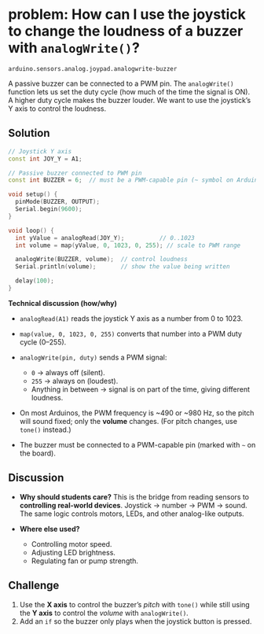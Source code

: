 # problem: How can I use the joystick to change the loudness of a buzzer with `analogWrite()`?

`arduino.sensors.analog.joypad.analogwrite-buzzer`

A passive buzzer can be connected to a PWM pin. The `analogWrite()` function lets us set the duty cycle (how much of the time the signal is ON). A higher duty cycle makes the buzzer louder. We want to use the joystick’s Y axis to control the loudness.

## Solution

```cpp
// Joystick Y axis
const int JOY_Y = A1;

// Passive buzzer connected to PWM pin
const int BUZZER = 6;  // must be a PWM-capable pin (~ symbol on Arduino)

void setup() {
  pinMode(BUZZER, OUTPUT);
  Serial.begin(9600);
}

void loop() {
  int yValue = analogRead(JOY_Y);          // 0..1023
  int volume = map(yValue, 0, 1023, 0, 255); // scale to PWM range

  analogWrite(BUZZER, volume);  // control loudness
  Serial.println(volume);       // show the value being written

  delay(100);
}
```

**Technical discussion (how/why)**

* `analogRead(A1)` reads the joystick Y axis as a number from 0 to 1023.
* `map(value, 0, 1023, 0, 255)` converts that number into a PWM duty cycle (0–255).
* `analogWrite(pin, duty)` sends a PWM signal:

  * `0` → always off (silent).
  * `255` → always on (loudest).
  * Anything in between → signal is on part of the time, giving different loudness.
* On most Arduinos, the PWM frequency is \~490 or \~980 Hz, so the pitch will sound fixed; only the **volume** changes. (For pitch changes, use `tone()` instead.)
* The buzzer must be connected to a PWM-capable pin (marked with `~` on the board).

## Discussion

* **Why should students care?** This is the bridge from reading sensors to **controlling real-world devices**. Joystick → number → PWM → sound. The same logic controls motors, LEDs, and other analog-like outputs.
* **Where else used?**

  * Controlling motor speed.
  * Adjusting LED brightness.
  * Regulating fan or pump strength.

## Challenge

1. Use the **X axis** to control the buzzer’s *pitch* with `tone()` while still using the **Y axis** to control the *volume* with `analogWrite()`.
2. Add an `if` so the buzzer only plays when the joystick button is pressed.

